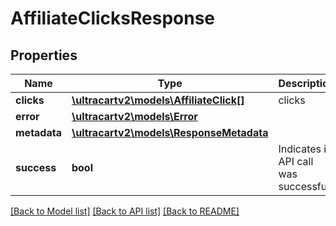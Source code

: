 # AffiliateClicksResponse

## Properties
Name | Type | Description | Notes
------------ | ------------- | ------------- | -------------
**clicks** | [**\ultracartv2\models\AffiliateClick[]**](AffiliateClick.md) | clicks | [optional] 
**error** | [**\ultracartv2\models\Error**](Error.md) |  | [optional] 
**metadata** | [**\ultracartv2\models\ResponseMetadata**](ResponseMetadata.md) |  | [optional] 
**success** | **bool** | Indicates if API call was successful | [optional] 

[[Back to Model list]](../README.md#documentation-for-models) [[Back to API list]](../README.md#documentation-for-api-endpoints) [[Back to README]](../README.md)


